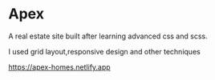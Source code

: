 # Apex
A real estate site built after learning advanced css and scss.

I used grid layout,responsive design and other techniques

https://apex-homes.netlify.app
